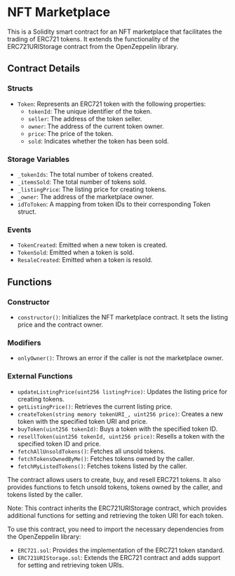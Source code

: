 # NFT Marketplace

This is a Solidity smart contract for an NFT marketplace that facilitates the trading of ERC721 tokens. It extends the functionality of the ERC721URIStorage contract from the OpenZeppelin library.

## Contract Details

### Structs

- `Token`: Represents an ERC721 token with the following properties:
  - `tokenId`: The unique identifier of the token.
  - `seller`: The address of the token seller.
  - `owner`: The address of the current token owner.
  - `price`: The price of the token.
  - `sold`: Indicates whether the token has been sold.

### Storage Variables

- `_tokenIds`: The total number of tokens created.
- `_itemsSold`: The total number of tokens sold.
- `_listingPrice`: The listing price for creating tokens.
- `_owner`: The address of the marketplace owner.
- `idToToken`: A mapping from token IDs to their corresponding Token struct.

### Events

- `TokenCreated`: Emitted when a new token is created.
- `TokenSold`: Emitted when a token is sold.
- `ResaleCreated`: Emitted when a token is resold.

## Functions

### Constructor

- `constructor()`: Initializes the NFT marketplace contract. It sets the listing price and the contract owner.

### Modifiers

- `onlyOwner()`: Throws an error if the caller is not the marketplace owner.

### External Functions

- `updateListingPrice(uint256 listingPrice)`: Updates the listing price for creating tokens.
- `getListingPrice()`: Retrieves the current listing price.
- `createToken(string memory tokenURI_, uint256 price)`: Creates a new token with the specified token URI and price.
- `buyToken(uint256 tokenId)`: Buys a token with the specified token ID.
- `resellToken(uint256 tokenId, uint256 price)`: Resells a token with the specified token ID and price.
- `fetchAllUnsoldTokens()`: Fetches all unsold tokens.
- `fetchTokensOwnedByMe()`: Fetches tokens owned by the caller.
- `fetchMyListedTokens()`: Fetches tokens listed by the caller.

The contract allows users to create, buy, and resell ERC721 tokens. It also provides functions to fetch unsold tokens, tokens owned by the caller, and tokens listed by the caller.

Note: This contract inherits the ERC721URIStorage contract, which provides additional functions for setting and retrieving the token URI for each token.

To use this contract, you need to import the necessary dependencies from the OpenZeppelin library:
- `ERC721.sol`: Provides the implementation of the ERC721 token standard.
- `ERC721URIStorage.sol`: Extends the ERC721 contract and adds support for setting and retrieving token URIs.